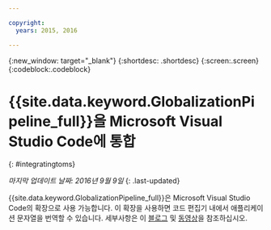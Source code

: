 ```yaml
---

copyright:
  years: 2015, 2016

---
```


{:new_window: target="_blank"}
{:shortdesc: .shortdesc}
{:screen:.screen}
{:codeblock:.codeblock}

# {{site.data.keyword.GlobalizationPipeline_full}}을 Microsoft Visual Studio Code에 통합
{: #integratingtoms}

*마지막 업데이트 날짜: 2016년 9월 9일*
{: .last-updated}

{{site.data.keyword.GlobalizationPipeline_full}}은 Microsoft Visual Studio Code의 확장으로 사용 가능합니다. 이 확장을 사용하면 코드 편집기 내에서 애플리케이션 문자열을 번역할 수 있습니다. 세부사항은 이 [블로그](https://developer.ibm.com/bluemix/2016/08/31/ibm-globalization-pipeline-and-microsoft-visual-studio-code/) 및 [동영상](https://www.youtube.com/watch?v=fUfmnx2KqyU)을 참조하십시오.
